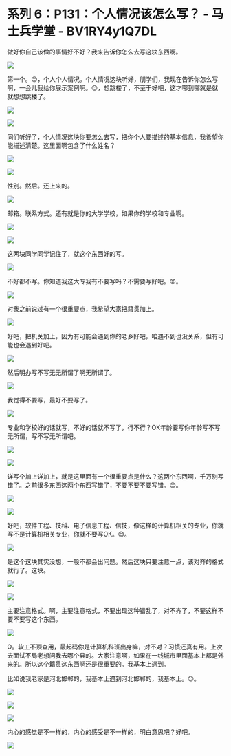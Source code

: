 # 系列 6：P131：个人情况该怎么写？ - 马士兵学堂 - BV1RY4y1Q7DL

做好你自己该做的事情好不好？我来告诉你怎么去写这块东西啊。

![](img/12eec8c55ce794341529387e505cf04f_1.png)

第一个。😊，个人个人情况。个人情况这块听好，朋学们，我现在告诉你怎么写啊，一会儿我给你展示案例啊。😊，想跳楼了，不至于好吧，这才哪到哪就是就就想想跳楼了。



![](img/12eec8c55ce794341529387e505cf04f_3.png)

![](img/12eec8c55ce794341529387e505cf04f_4.png)

同们听好了，个人情况这块你要怎么去写，把你个人要描述的基本信息，我希望你能描述清楚。这里面啊包含了什么姓名？



![](img/12eec8c55ce794341529387e505cf04f_6.png)

![](img/12eec8c55ce794341529387e505cf04f_7.png)

性别。然后。还上来的。

![](img/12eec8c55ce794341529387e505cf04f_9.png)

邮箱。联系方式。还有就是你的大学学校，如果你的学校和专业啊。

![](img/12eec8c55ce794341529387e505cf04f_11.png)

![](img/12eec8c55ce794341529387e505cf04f_12.png)

这两块同学同学记住了，就这个东西好的写。

![](img/12eec8c55ce794341529387e505cf04f_14.png)

不好都不写。你知道我这大专我有不要写吗？不需要写好吧。😡。

![](img/12eec8c55ce794341529387e505cf04f_16.png)

对我之前说过有一个很重要点，我希望大家把籍贯加上。

![](img/12eec8c55ce794341529387e505cf04f_18.png)

好吧，把机关加上，因为有可能会遇到你的老乡好吧，咱遇不到也没关系，但有可能也会遇到好吧。

![](img/12eec8c55ce794341529387e505cf04f_20.png)

然后明办写不写无无所谓了啊无所谓了。

![](img/12eec8c55ce794341529387e505cf04f_22.png)

我觉得不要写，最好不要写了。

![](img/12eec8c55ce794341529387e505cf04f_24.png)

专业和学校好的话就写，不好的话就不写了，行不行？OK年龄要写你年龄写不写无所谓，写不写无所谓吧。

![](img/12eec8c55ce794341529387e505cf04f_26.png)

![](img/12eec8c55ce794341529387e505cf04f_27.png)

详写个加上详加上，就是这里面有一个很重要点是什么？这两个东西啊，千万别写错了。之前很多东西这两个东西写错了，不要不要不要写错。😊。



![](img/12eec8c55ce794341529387e505cf04f_29.png)

![](img/12eec8c55ce794341529387e505cf04f_30.png)

好吧，软件工程、技科、电子信息工程、信技，像这样的计算机相关的专业，你就写不是计算机相关专业，你就不要写OK。😊。



![](img/12eec8c55ce794341529387e505cf04f_32.png)

是这个这块其实没想，一般不都会出问题。然后这块只要注意一点，该对齐的格式就行了。这块。

![](img/12eec8c55ce794341529387e505cf04f_34.png)

![](img/12eec8c55ce794341529387e505cf04f_35.png)

主要注意格式。啊，主要注意格式，不要出现这种错乱了，对不齐了，不要这样不要不要写这个东西。

![](img/12eec8c55ce794341529387e505cf04f_37.png)

O。软工不顶查用，最起码你是计算机科班出身嘛，对不对？习惯还真有用。上次去面试不局老想问我去哪个县的。大家注意啊，如果在一线城市里面基本上都是外来的。所以这个籍贯这东西啊还是很重要的。我基本上遇到。

比如说我老家是河北邯郸的，我基本上遇到河北邯郸的，我基本上。😊。

![](img/12eec8c55ce794341529387e505cf04f_39.png)

![](img/12eec8c55ce794341529387e505cf04f_40.png)

![](img/12eec8c55ce794341529387e505cf04f_41.png)

内心的感觉是不一样的，内心的感受是不一样的，明白意思吧？好吧。

![](img/12eec8c55ce794341529387e505cf04f_43.png)